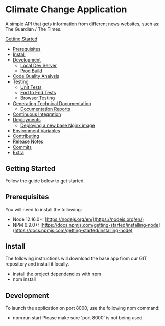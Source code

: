 # Climate Change Application
A simple API that gets information from different news websites, such as: The Guardian / The Times.

[Getting Started](#getting-started)
  - [Prerequisites](#prerequisites)
  - [Install](#install)
- [Development](#development)
  - [Local Dev Server](#local-dev-server)
  - [Prod Build](#prod-build)
- [Code Quality Analysis](#code-quality-analysis)
- [Testing](#testing)
  - [Unit Tests](#unit-tests)
  - [End to End Tests](#end-to-end-tests)
  - [Browser Testing](#browser-testing)
- [Generating Technical Documentation](#generating-technical-documentation)
  - [Documentation Reports](#documentation-reports)
- [Continuous Integration](#continuous-integration)
- [Deployments](#deployments)
  - [Deploying a new base Nginx image](#deploying-a-new-base-nginx-image)
- [Environment Variables](#environment-variables)
- [Contributing](#contributing)
- [Release Notes](#release-notes)
- [Commits](#commits)
- [Extra](#extra)


## Getting Started

Follow the guide below to get started.

## Prerequisites

You will need to install the following:
- Node 12.16.0+: [https://nodejs.org/en/](https://nodejs.org/en/)
- NPM 6.9.0+: [https://docs.npmjs.com/getting-started/installing-node](https://docs.npmjs.com/getting-started/installing-node)

## Install

The following instructions will download the base app from our GIT repository and install it locally.
- install the project dependencies with npm
- npm install

## Development
To launch the application on port 8000, use the following npm command:
- npm run start
Please make sure 'port 8000' is not being used.
